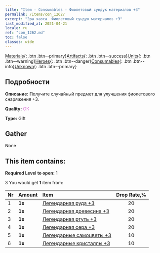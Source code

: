 ```yaml
---
title: "Item - Consumables - Фиолетовый сундук материалов +3"
permalink: /Items/con_1262/
excerpt: "Эра хаоса  Фиолетовый сундук материалов +3"
last_modified_at: 2021-04-21
locale: ru
ref: "con_1262.md"
toc: false
classes: wide
---
```

 [Materials](/ru/Items/){: .btn .btn--primary}[Artifacts](/ru/Items/Artifacts/){: .btn .btn--success}[Units](/ru/Items/Units/){: .btn .btn--warning}[Heroes](/ru/Items/Heroes/){: .btn .btn--danger}[Consumables](/ru/Items/Consumables/){: .btn .btn--info}[Unknown](/ru/Items/Unknown/){: .btn .btn--primary}

## Подробности
 **Описание:** Получите случайный предмет для улучшения фиолетового снаряжения +3.

 **Quality:** <span style="color: #DA70D6">OK</span>

 **Type:** Gift

## Gather

  None

## This item contains:

 **Required Level to open:** 1

 3 You would get **1** item  from:

  | Nr | Amount |     Item    | Drop Rate,% |
  |:---|:-------|:------------|:---------:|
  | 1 |  **1x** | [Легендарная руда +3](/ru/Items/mat_54/) | 20 | 
  | 2 |  **1x** | [Легендарная древесина +3](/ru/Items/mat_55/) | 20 | 
  | 3 |  **1x** | [Легендарная ртуть +3](/ru/Items/mat_56/) | 20 | 
  | 4 |  **1x** | [Легендарная сера +3](/ru/Items/mat_57/) | 20 | 
  | 5 |  **1x** | [Легендарные самоцветы +3](/ru/Items/mat_58/) | 10 | 
  | 6 |  **1x** | [Легендарные кристаллы +3](/ru/Items/mat_59/) | 10 | 

